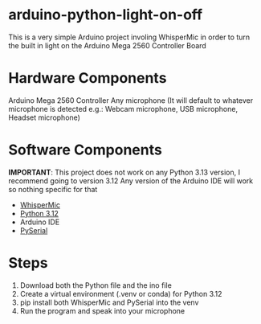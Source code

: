 # arduino-python-light-on-off
This is a very simple Arduino project involing WhisperMic in order to turn the built in light on the Arduino Mega 2560 Controller Board
# Hardware Components
Arduino Mega 2560 Controller
Any microphone (It will default to whatever microphone is detected e.g.: Webcam microphone, USB microphone, Headset microphone)
# Software Components
**IMPORTANT**: This project does not work on any Python 3.13 version, I recommend going to version 3.12
Any version of the Arduino IDE will work so nothing specific for that
- [WhisperMic](https://github.com/mallorbc/whisper_mic)
- [Python 3.12](https://www.python.org/downloads/release/python-3129/)
- Arduino IDE
- [PySerial](https://pypi.org/project/pyserial/)

# Steps
1. Download both the Python file and the ino file
2. Create a virtual environment (.venv or conda) for Python 3.12
3. pip install both WhisperMic and PySerial into the venv
4. Run the program and speak into your microphone
